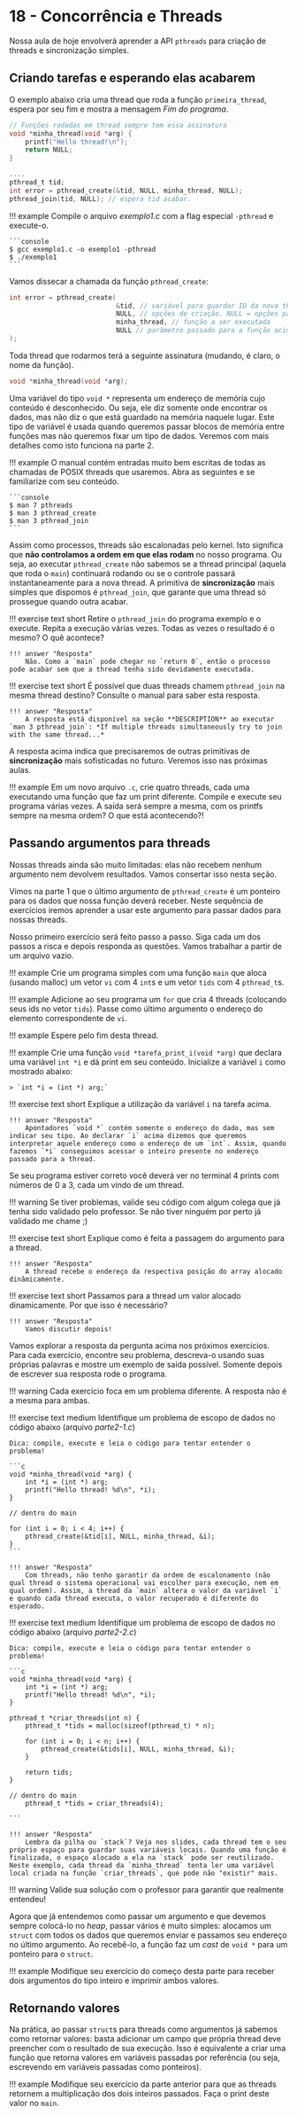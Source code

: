 # 18 - Concorrência e Threads

Nossa aula de hoje envolverá aprender a API `pthreads` para criação de threads e sincronização simples.

## Criando tarefas e esperando elas acabarem

O exemplo abaixo cria uma thread que roda a função `primeira_thread`, espera por seu fim e mostra a mensagem *Fim do programa*.

```c
// Funções rodadas em thread sempre tem essa assinatura
void *minha_thread(void *arg) {
    printf("Hello thread!\n");
    return NULL;
}

....
pthread_t tid;
int error = pthread_create(&tid, NULL, minha_thread, NULL);
pthread_join(tid, NULL); // espera tid acabar.
```

!!! example
    Compile o arquivo *exemplo1.c* com a flag especial `-pthread` e execute-o.

<div class="termy">

    ```console
    $ gcc exemplo1.c -o exemplo1 -pthread
    $ ./exemplo1
    ```

</div>

Vamos dissecar a chamada da função `pthread_create`:

```c
int error = pthread_create(
                           &tid, // variável para guardar ID da nova thread
                           NULL, // opções de criação. NULL = opções padrão
                           minha_thread, // função a ser executada
                           NULL // parâmetro passado para a função acima
);
```

Toda thread que rodarmos terá a seguinte assinatura (mudando, é claro, o nome da função).

```c
void *minha_thread(void *arg);
```

Uma variável do tipo `void *` representa um endereço de memória cujo conteúdo é desconhecido. Ou seja, ele diz somente onde encontrar os dados, mas não diz o que está guardado na memória naquele lugar. Este tipo de variável é usada quando queremos passar blocos de memória entre funções mas não queremos fixar um tipo de dados. Veremos com mais detalhes como isto funciona na parte 2.

!!! example
    O manual contém entradas muito bem escritas de todas as chamadas de POSIX threads que usaremos. Abra as seguintes e se familiarize com seu conteúdo.

<div class="termy">

    ```console
    $ man 7 pthreads
    $ man 3 pthread_create
    $ man 3 pthread_join
    ```

</div>

Assim como processos, threads são escalonadas pelo kernel. Isto significa que **não controlamos a ordem em que elas rodam** no nosso programa. Ou seja, ao executar `pthread_create` não sabemos se a thread principal (aquela que roda o `main`) continuará rodando ou se o controle passará instantaneamente para a nova thread. A primitiva de **sincronização** mais simples que dispomos é `pthread_join`, que garante que uma thread só prossegue quando outra acabar.

!!! exercise text short
    Retire o `pthread_join` do programa exemplo e o execute. Repita a execução várias vezes. Todas as vezes o resultado é o mesmo? O quê acontece?

    !!! answer "Resposta"
        Não. Como a `main` pode chegar no `return 0`, então o processo pode acabar sem que a thread tenha sido devidamente executada.

!!! exercise text short
    É possível que duas threads chamem `pthread_join` na mesma thread destino? Consulte o manual para saber esta resposta.

    !!! answer "Resposta"
        A resposta está disponível na seção **DESCRIPTION** ao executar `man 3 pthread_join`: *If multiple threads simultaneously try to join with the same thread...*

A resposta acima indica que precisaremos de outras primitivas de **sincronização** mais sofisticadas no futuro. Veremos isso nas próximas aulas.

!!! example
    Em um novo arquivo `.c`, crie quatro threads, cada uma executando uma função que faz um print diferente. Compile e execute seu programa várias vezes. A saída será sempre a mesma, com os printfs sempre na mesma ordem? O que está acontecendo?!

## Passando argumentos para threads

Nossas threads ainda são muito limitadas: elas não recebem nenhum argumento nem devolvem resultados. Vamos consertar isso nesta seção.

Vimos na parte 1 que o último argumento de `pthread_create` é um ponteiro para os dados que nossa função deverá receber. Neste sequência de exercícios iremos aprender a usar este argumento para passar dados para nossas threads.

Nosso primeiro exercício será feito passo a passo. Siga cada um dos passos a risca e depois responda as questões. Vamos trabalhar a partir de um arquivo vazio.

!!! example
    Crie um programa simples com uma função `main` que aloca (usando malloc) um vetor `vi` com 4 `int`s  e um vetor `tids` com 4 `pthread_t`s.

!!! example
    Adicione ao seu programa um `for` que cria 4 threads (colocando seus ids no vetor `tids`). Passe como último argumento o endereço do elemento correspondente de `vi`.

!!! example
    Espere pelo fim desta thread.

!!! example
    Crie uma função `void *tarefa_print_i(void *arg)` que declara uma variável `int *i` e dá print em seu conteúdo. Inicialize a variável `i` como mostrado abaixo:

    > `int *i = (int *) arg;`

!!! exercise text short
    Explique a utilização da variável `i` na tarefa acima.

    !!! answer "Resposta"
        Apontadores `void *` contém somente o endereço do dado, mas sem indicar seu tipo. Ao declarar `i` acima dizemos que queremos interpretar aquele endereço como o endereço de um `int`. Assim, quando fazemos `*i` conseguimos acessar o inteiro presente no endereço passado para a thread. 

Se seu programa estiver correto você deverá ver no terminal 4 prints com números de 0 a 3, cada um vindo de um thread.

!!! warning
    Se tiver problemas, valide seu código com algum colega que já tenha sido validado pelo professor. Se não tiver ninguém por perto já validado me chame ;)

!!! exercise text short
    Explique como é feita a passagem do argumento para a thread.

    !!! answer "Resposta"
        A thread recebe o endereço da respectiva posição do array alocado dinâmicamente.


!!! exercise text short
    Passamos para a thread um valor alocado dinamicamente. Por que isso é necessário?

    !!! answer "Resposta"
        Vamos discutir depois!


Vamos explorar a resposta da pergunta acima nos próximos exercícios. Para cada exercício, encontre seu problema, descreva-o usando suas próprias palavras e mostre um exemplo de saída possível. Somente depois de escrever sua resposta rode o programa.

!!! warning
    Cada exercício foca em um problema diferente. A resposta não é a mesma para ambas.

!!! exercise text medium
    Identifique um problema de escopo de dados no código abaixo (arquivo *parte2-1.c*)

    Dica: compile, execute e leia o código para tentar entender o problema!

    ```c
    void *minha_thread(void *arg) {
        int *i = (int *) arg;
        printf("Hello thread! %d\n", *i);
    }

    // dentro do main

    for (int i = 0; i < 4; i++) {
        pthread_create(&tid[i], NULL, minha_thread, &i);
    }
    ```

    !!! answer "Resposta"
        Com threads, não tenho garantir da ordem de escalonamento (não qual thread o sistema operacional vai escolher para execução, nem em qual ordem). Assim, a thread da `main` altera o valor da variável `i` e quando cada thread executa, o valor recuperado é diferente do esperado.

!!! exercise text medium
    Identifique um problema de escopo de dados no código abaixo (arquivo *parte2-2.c*)

    Dica: compile, execute e leia o código para tentar entender o problema!

    ```c
    void *minha_thread(void *arg) {
        int *i = (int *) arg;
        printf("Hello thread! %d\n", *i);
    }

    pthread_t *criar_threads(int n) {
        pthread_t *tids = malloc(sizeof(pthread_t) * n);

        for (int i = 0; i < n; i++) {
            pthread_create(&tids[i], NULL, minha_thread, &i);
        }

        return tids;
    }

    // dentro do main
        pthread_t *tids = criar_threads(4);

    ```

    !!! answer "Resposta"
        Lembra da pilha ou `stack`? Veja nos slides, cada thread tem o seu próprio espaço para guardar suas variáveis locais. Quando uma função é finalizada, o espaço alocado a ela na `stack` pode ser reutilizado. Neste exemplo, cada thread da `minha_thread` tenta ler uma variável local criada na função `criar_threads`, que pode não "existir" mais.


!!! warning
    Valide sua solução com o professor para garantir que realmente entendeu!

Agora que já entendemos como passar um argumento e que devemos sempre colocá-lo no *heap*, passar vários é muito simples: alocamos um `struct` com todos os dados que queremos enviar e passamos seu endereço no último argumento. Ao recebê-lo, a função faz um *cast* de `void *` para um ponteiro para o `struct`.

!!! example
    Modifique seu exercício do começo desta parte para receber dois argumentos do tipo inteiro e imprimir ambos valores.


## Retornando valores

Na prática, ao passar `struct`s para threads como argumentos já sabemos como retornar valores: basta adicionar um campo que própria thread deve preencher com o resultado de sua execução. Isso é equivalente a criar uma função que retorna valores em variáveis passadas por referência (ou seja, escrevendo em variáveis passadas como ponteiros).

!!! example
    Modifique seu exercício da parte anterior para que as threads retornem a multiplicação dos dois inteiros passados. Faça o print deste valor no `main`.

